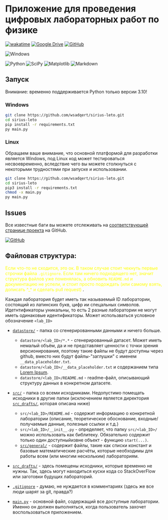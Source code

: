 # Приложение для проведения цифровых лабораторных работ по физике

[![wakatime](https://wakatime.com/badge/user/ede740b4-c066-46b1-94e3-8631a44edbbc/project/018b0187-680c-48ce-b3d4-16bcf0fbf84e.svg)](https://wakatime.com/badge/user/ede740b4-c066-46b1-94e3-8631a44edbbc/project/018b0187-680c-48ce-b3d4-16bcf0fbf84e)
[![Google Drive](https://img.shields.io/badge/Google%20Drive-4285F4?style=for-the-badge&logo=googledrive&logoColor=white)](https://drive.google.com/drive/folders/1-Oqx2IdPqcgg-u9oRI-xCeQbWxEPKi7N?usp=drive_link)
[![GitHub](https://img.shields.io/badge/github-%23121011.svg?style=for-the-badge&logo=github&logoColor=white)](https://github.com/wsadqert/sirius-leto)

![Windows](https://img.shields.io/badge/Windows-0078D6?style=for-the-badge&logo=windows&logoColor=white)

![Python](https://img.shields.io/badge/python-3670A0?style=for-the-badge&logo=python&logoColor=ffdd54)
![SciPy](https://img.shields.io/badge/SciPy-%230C55A5.svg?style=for-the-badge&logo=scipy&logoColor=%white)
![Matplotlib](https://img.shields.io/badge/Matplotlib-%23ffffff.svg?style=for-the-badge&logo=Matplotlib&logoColor=black)
![Markdown](https://img.shields.io/badge/markdown-%23000000.svg?style=for-the-badge&logo=markdown&logoColor=white)

## Запуск

Внимание: временно поддерживается Python только версии 3.10!

### Windows

```bash
git clone https://github.com/wsadqert/sirius-leto.git
cd sirius-leto
pip install -r requirements.txt
py main.py
```

### Linux
Обращаем ваше внимание, что основной платформой для разработки является Windows, под Linux код может тестироваться несвоевременно, вследствие чего вы можете столкнуться с некоторыми трудностями при запуске и использовании. 

```bash
git clone https://github.com/wsadqert/sirius-leto.git
cd sirius-leto
pip3 install -r requirements.txt
chmod -x main.py
py main.py
```

## Issues

Все известные баги вы можете отслеживать на [соответствующей странице проекта](https://github.com/wsadqert/sirius-leto/issues) на GitHub.

[![GitHub](https://img.shields.io/badge/Issues-100000?style=for-the-badge&logo=GitHub&logoColor=white&labelColor=black&color=black)](https://github.com/wsadqert/sirius-leto/issues)

## Файловая структура:

<span style="color:yellow">Если что-то не сходится, это ок. В таком случае стоит чекнуть первые строчки файла `.gitignore`. Если там ничего подходящего нет, значит структура файлов уже поменялась, а обновить `README.md` и документацию не успели, и стоит просто подождать (или самому взять, дописать ^_^ и сделать pull request) </span>.

Каждая лаборатория будет иметь так называемый ID лаборатории, состоящий из латинских букв, цифр ии спецальных символов. Идетнтификаторы уникальны, то есть 2 разные лаборатории не могут иметь одинаковые идентификаторы. Может использваться условное обозначение `<lab_ID>`

- [`datastore/`](datastore) - папка со сгенерированными данными и ничего больше.
    - `datastore/<lab_ID>/*.*` - сгенерированный датасет. Может иметь немалый объём, да и не представляет ценности с точки зрения версионирования, поэтому такие файлы не будут доступны через github, вместо них будут файлы-"заглушки" с именем `__data_placeholder.txt`.
    - `datastore/<lab_ID>/__data_placeholder.txt` и содержанием типа [Lorem Ipsum](https://www.lipsum.com/).
    - `datastore/<lab_ID>/README.md` - readme-файл, описывающий структуру данных в конкретном датасете.


- [`src/`](src) - папка со всеми исходниками. Недопустимо помещать исходники в другие папки (исключением является директория [`src_drafts/`](src_drafts), которая описана ниже)
    - `src/<lab_ID>/README.md` - содержит информацию о конкретной лаборатории (описание, теоретическое обоснование, входные/получаемые данные, полезные ссылки и т.д.)
    - `src/<lab_ID>/__init__.py` - определяет, что папку `src/<lab_ID>/` можно использовать как библитеку. Обязательно содержит только один доступныйизвне объект -  функцию `start(...)`.
  - [`src/general/`](src/general) - содержит файлы, такие как списки констант и базовые математические расчёты, которые необходимы для работы всем (или многим нескольким) лабораториям.


- [`src_drafts/`](src_drafts) - здесь помещены исходники, которые временно не нужны. Так, здесь могут находиться куски кода со StackOverFlow или заготовки будущих лабораторий.


- [`.gitignore`](.gitignore) - думаю, не нуждается в комментариях (здесь же все люди шарят за git, правда?)
- [`main.py`](main.py) - основной файл, содержащий все доступные лаборатории. Именно он должен выполняться, когда пользователь захочет воспользоваться приложением.
